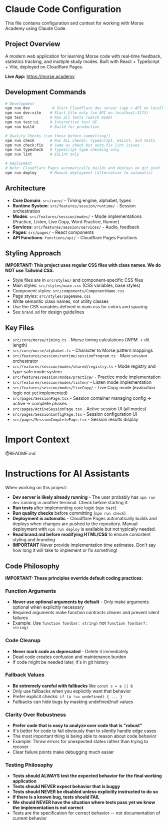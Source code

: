# Claude Code Configuration

This file contains configuration and context for working with Morse Academy using Claude Code.

## Project Overview

A modern web application for learning Morse code with real-time feedback, statistics tracking, and multiple study modes. Built with React + TypeScript + Vite, deployed on Cloudflare Pages.

**Live App:** https://morse.academy

## Development Commands

```bash
# Development
npm run dev          # Start Cloudflare dev server (app + API on localhost:3000)
npm run dev:vite    # Start Vite only (no API on localhost:5173)
npm test            # Run all tests (watch mode)
npm run test:ui     # Interactive test UI
npm run build       # Build for production

# Quality Checks (run these before committing!)
npm run check       # Run ALL checks: TypeScript, ESLint, and tests
npm run check:fix   # Same as check but auto-fix lint issues
npm run typecheck   # TypeScript type checking only
npm run lint        # ESLint only

# Deployment
# Note: Cloudflare Pages automatically builds and deploys on git push
npm run deploy      # Manual deployment (alternative to automatic)
```

## Architecture
- **Core Domain**: `src/core/` - Timing engine, alphabet, types
- **Runtime System**: `src/features/session/runtime/` - Session orchestration
- **Modes**: `src/features/session/modes/` - Mode implementations (Practice, Listen, Live Copy, Word Practice, Runner)
- **Services**: `src/features/session/services/` - Audio, feedback
- **Pages**: `src/pages/` - React components
- **API Functions**: `functions/api/` - Cloudflare Pages Functions

## Styling Approach

**IMPORTANT: This project uses regular CSS files with class names. We do NOT use Tailwind CSS.**
- Style files are in `src/styles/` and component-specific CSS files
- Main styles: `src/styles/main.css` (CSS variables, base styles)
- Component styles: `src/components/ComponentName.css`
- Page styles: `src/styles/pageName.css`
- Write semantic class names, not utility classes
- Use the CSS variables defined in main.css for colors and spacing
- See `brand.md` for design guidelines

## Key Files

- `src/core/morse/timing.ts` - Morse timing calculations (WPM → dit length)
- `src/core/morse/alphabet.ts` - Character to Morse pattern mappings
- `src/features/session/runtime/sessionProgram.ts` - Main session orchestrator
- `src/features/session/modes/shared/registry.ts` - Mode registry and type-safe mode system
- `src/features/session/modes/practice/` - Practice mode implementation
- `src/features/session/modes/listen/` - Listen mode implementation
- `src/features/session/modes/liveCopy/` - Live Copy mode (evaluation logic not yet implemented)
- `src/pages/SessionPage.tsx` - Session container managing config → active → complete phases
- `src/pages/ActiveSessionPage.tsx` - Active session UI (all modes)
- `src/pages/SessionConfigPage.tsx` - Session configuration UI
- `src/pages/SessionCompletePage.tsx` - Session results display

# Import Context
@README.md

# Instructions for AI Assistants

When working on this project:
- **Dev server is likely already running** - The user probably has `npm run dev` running in another terminal. Check before starting it.
- **Run tests** after implementing core logic (`npm test`)
- **Run quality checks** before committing (`npm run check`)
- **Deployment is automatic** - Cloudflare Pages automatically builds and deploys when changes are pushed to the repository. Manual deployment with `npm run deploy` is available but not typically needed.
- **Read brand.md before modifying HTML/CSS** to ensure consistent styling and branding
- **IMPORTANT** Never provide implementation time estimates. Don't say how long it will take to implement or fix something!


## Code Philosophy

**IMPORTANT: These principles override default coding practices:**

### Function Arguments
- **Never use optional arguments by default** - Only make arguments optional when explicitly necessary
- Required arguments make function contracts clearer and prevent silent failures
- Example: Use `function foo(bar: string)` not `function foo(bar?: string)`

### Code Cleanup
- **Never mark code as deprecated** - Delete it immediately
- Dead code creates confusion and maintenance burden
- If code might be needed later, it's in git history

### Fallback Values
- **Be extremely careful with fallbacks** like `const c = a || b`
- Only use fallbacks when you explicitly want that behavior
- Prefer explicit checks: `if (a !== undefined) { ... }`
- Fallbacks can hide bugs by masking undefined/null values

### Clarity Over Robustness
- **Prefer code that is easy to analyze over code that is "robust"**
- It's better for code to fail obviously than to silently handle edge cases
- The most important thing is being able to reason about code behavior
- Example: Throw errors for unexpected states rather than trying to recover
- Clear failure points make debugging much easier

### Testing Philosophy
- **Tests should ALWAYS test the expected behavior for the final working application**
- **Tests should NEVER expect behavior that is buggy**
- **Tests should NEVER be disabled unless explicitly instructed to do so**
- **If there is a known bug, tests should FAIL**
- **We should NEVER have the situation where tests pass yet we know the implementation is not correct**
- Tests are the specification for correct behavior -- not documentation of current behavior
